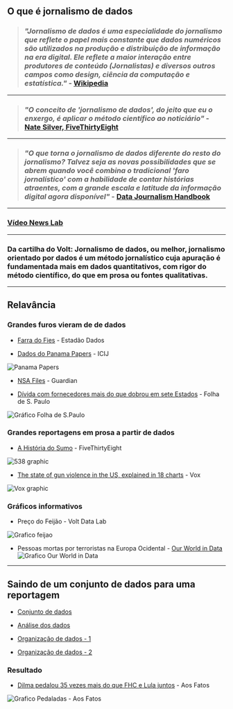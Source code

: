 ## O que é jornalismo de dados

> ### *"Jornalismo de dados é uma especialidade do jornalismo que reflete o papel mais constante que dados numéricos são utilizados na produção e distribuição de informação na era digital. Ele reflete a maior interação entre produtores de conteúdo (Jornalistas) e diversos outros campos como design, ciência da computação e estatística."* - [Wikipedia](https://en.wikipedia.org/wiki/Data_journalism)

---

> ### *"O conceito de 'jornalismo de dados', do jeito que eu o enxergo, é aplicar o método científico ao noticiário"* - [Nate Silver, FiveThirtyEight](http://fivethirtyeight.com/features/how-i-acted-like-a-pundit-and-screwed-up-on-donald-trump/)

---

> ### *"O que torna o jornalismo de dados diferente do resto do jornalismo? Talvez seja as novas possibilidades que se abrem quando você combina o tradicional 'faro jornalístico' com a habilidade de contar histórias atraentes, com a grande escala e latitude da informação digital agora disponível"* - [Data Journalism Handbook](http://datajournalismhandbook.org/1.0/en/introduction_0.html)

---

### [Vídeo News Lab](https://www.youtube.com/watch?v=TA_tNh0LMEs)

---

### **Da cartilha do Volt:** Jornalismo de dados, ou melhor, jornalismo orientado por dados é um método jornalístico cuja apuração é fundamentada mais em dados quantitativos, com rigor do método científico, do que em prosa ou fontes qualitativas.

---

## Relavância

### Grandes furos vieram de de dados

* [Farra do Fies](http://blog.estadaodados.com/fies/) - Estadão Dados

* [Dados do Panama Papers](https://panamapapers.icij.org/) - ICIJ

![Panama Papers](https://pbs.twimg.com/media/CfIvnASXEAA-aYU.jpg)

* [NSA Files](http://www.theguardian.com/world/interactive/2013/nov/01/snowden-nsa-files-surveillance-revelations-decoded#section/1) - Guardian

* [Dívida com fornecedores mais do que dobrou em sete Estados](http://www1.folha.uol.com.br/mercado/2016/07/1790395-divida-mais-do-que-dobrou-em-7-estados.shtml) - Folha de S. Paulo

![Gráfico Folha de S.Paulo](http://f.i.uol.com.br/folha/mercado/images/16192263.jpeg)

### Grandes reportagens em prosa a partir de dados

* [A História do Sumo](http://fivethirtyeight.com/features/the-sumo-matchup-centuries-in-the-making/) - FiveThirtyEight

![538 graphic](http://i1.wp.com/espnfivethirtyeight.files.wordpress.com/2016/05/sumo-interactive-crop-big.png?quality=90&strip=all&w=1024&ssl=1)

* [The state of gun violence in the US, explained in 18 charts](https://www.youtube.com/watch?v=bX4qUsgHa4Y) - Vox

![Vox graphic](http://14544-presscdn-0-64.pagely.netdna-cdn.com/wp-content/uploads/2016/02/Vox-charts.jpg)

### Gráficos informativos 

* Preço do Feijão - Volt Data Lab

![Grafico feijao](https://pbs.twimg.com/media/CnFqSbtXYAAw-jH.jpg)

* Pessoas mortas por terroristas na Europa Ocidental - [Our World in Data](https://ourworldindata.org/)
![Grafico Our World in Data](https://pbs.twimg.com/media/CoOOikZWAAABrVV.png:large)

---

## Saindo de um conjunto de dados para uma reportagem

* [Conjunto de dados](https://github.com/voltdatalab/especiais/blob/gh-pages/docs/Pe%C3%A7a%20252%20-%20Anexo%20Of%C3%ADcio%200014-2015-DEFAB.pdf)

* [Análise dos dados](https://docs.google.com/spreadsheets/d/1Pcn9TQ2Kjfq8Lysp3EhHA5JTT9Ix794ZeADfidAliMg/edit?usp=sharing)

* [Organização de dados - 1](https://raw.githubusercontent.com/voltdatalab/graficos/gh-pages/dados/Pedaladas%20fiscais%20na%20Caixa_fonte%20TCU%20com%20dados%20da%20Caixa.csv)
* [Organização de dados - 2](https://raw.githubusercontent.com/voltdatalab/dados/master/economia/pedaladas.json)

### Resultado 

* [Dilma pedalou 35 vezes mais do que FHC e Lula juntos](https://medium.aosfatos.org/dilma-pedalou-35-vezes-mais-que-lula-e-fhc-juntos-aee888dd1880#.wcn0wz9dq) - Aos Fatos

![Grafico Pedaladas - Aos Fatos](https://d262ilb51hltx0.cloudfront.net/max/1200/1*q9NmtLmuq9Cpec9LdgW_5w.png)
